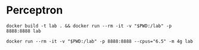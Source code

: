 # Perceptron

```
docker build -t lab . && docker run --rm -it -v "$PWD:/lab" -p 8888:8888 lab
```

```
docker run --rm -it -v "$PWD:/lab" -p 8888:8888 --cpus="6.5" -m 4g lab
```
